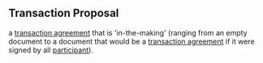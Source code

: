 ## Transaction Proposal

a <a href="https://essif-lab.github.io/framework/docs/terms/transaction-agreement" hovertext="Transaction Agreement (for a specific Business Transaction): the set of rules that specify the rights (Expectations) and duties (Obligations) of Participants towards one another in the context of a specific Business Transaction.">transaction agreement</a> that is 'in-the-making' (ranging from an empty document to a document that would be a <a href="https://essif-lab.github.io/framework/docs/terms/transaction-agreement" hovertext="Transaction Agreement (for a specific Business Transaction): the set of rules that specify the rights (Expectations) and duties (Obligations) of Participants towards one another in the context of a specific Business Transaction.">transaction agreement</a> if it were signed by all <a href="https://essif-lab.github.io/framework/docs/terms/participant" hovertext="Participant (in/of a Transaction): a Party is negotiating (or has negotiated) a Transaction Agreement.">participant</a>).

